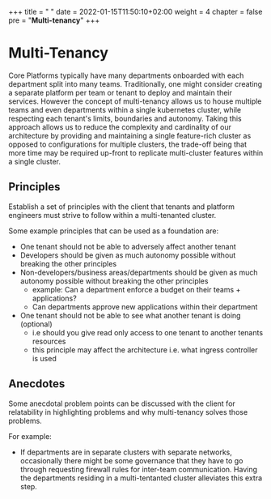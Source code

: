 +++
title = " "
date = 2022-01-15T11:50:10+02:00
weight = 4
chapter = false
pre = "<b>Multi-tenancy</b>"
+++

# Multi-Tenancy

Core Platforms typically have many departments onboarded with each department split into many teams. Traditionally, one might consider creating a separate platform per team or tenant to deploy and maintain their services. However the concept of multi-tenancy allows us to house multiple teams and even departments within a single kubernetes cluster, while respecting each tenant's limits, boundaries and autonomy. Taking this approach allows us to reduce the complexity and cardinality of our architecture by providing and maintaining a single feature-rich cluster as opposed to configurations for multiple clusters, the trade-off being that more time may be required up-front to replicate multi-cluster features within a single cluster. 

## Principles

Establish a set of principles with the client that tenants and platform engineers must strive to follow within a multi-tenanted cluster.

Some example principles that can be used as a foundation are:

* One tenant should not be able to adversely affect another tenant
* Developers should be given as much autonomy possible without breaking the other principles
* Non-developers/business areas/departments should be given as much autonomy possible without breaking the other principles
    - example: Can a department enforce a budget on their teams + applications?
    - Can departments approve new applications within their department 
* One tenant should not be able to see what another tenant is doing (optional)
    - i.e should you give read only access to one tenant to another tenants resources
    - this principle may affect the architecture i.e. what ingress controller is used

## Anecdotes
Some anecdotal problem points can be discussed with the client for relatability in highlighting problems and why multi-tenancy solves those problems. 

For example:
* If departments are in separate clusters with separate networks, occasionally there might be some governance that they have to go through requesting firewall rules for inter-team communication. Having the departments residing in a multi-tentanted cluster alleviates this extra step.






